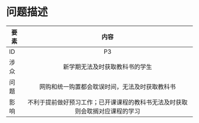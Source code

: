 #    问题描述

| 要素 | 内容 |
| --- | :---: |
| ID | P3 |
| 涉众 | 新学期无法及时获取教科书的学生 |
| 问题 | 网购和统一购置都会耽误时间，无法及时获取教科书 |
| 影响 | 不利于提前做好预习工作；已开课课程的教科书无法及时获取则会耽搁对应课程的学习 |

